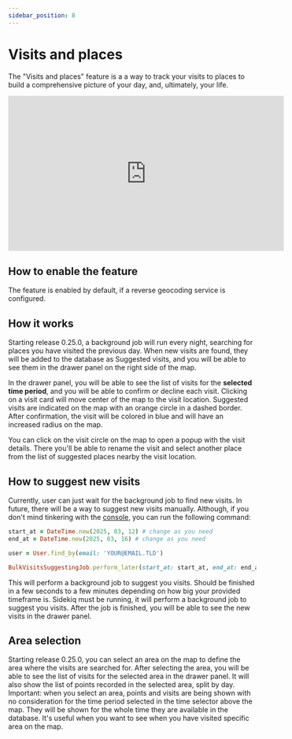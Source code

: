 ```yaml
---
sidebar_position: 8
---
```


# Visits and places

The "Visits and places" feature is a a way to track your visits to places to build a comprehensive picture of your day, and, ultimately, your life.

<iframe width="560" height="315" src="https://www.youtube.com/embed/MhFvaoTJUOw?si=Mk0kixD8sIEQ4S-l" title="YouTube video player" frameborder="0" allow="accelerometer; autoplay; clipboard-write; encrypted-media; gyroscope; picture-in-picture; web-share" referrerpolicy="strict-origin-when-cross-origin" allowfullscreen></iframe>

## How to enable the feature

The feature is enabled by default, if a reverse geocoding service is configured.

## How it works

Starting release 0.25.0, a background job will run every night, searching for places you have visited the previous day. When new visits are found, they will be added to the database as Suggested visits, and you will be able to see them in the drawer panel on the right side of the map.

In the drawer panel, you will be able to see the list of visits for the **selected time period**, and you will be able to confirm or decline each visit. Clicking on a visit card will move center of the map to the visit location. Suggested visits are indicated on the map with an orange circle in a dashed border. After confirmation, the visit will be colored in blue and will have an increased radius on the map.

You can click on the visit circle on the map to open a popup with the visit details. There you'll be able to rename the visit and select another place from the list of suggested places nearby the visit location.

## How to suggest new visits

Currently, user can just wait for the background job to find new visits. In future, there will be a way to suggest new visits manually. Although, if you don't mind tinkering with the [console](/docs/FAQ/#how-to-enter-dawarich-console), you can run the following command:

```ruby
start_at = DateTime.new(2025, 03, 12) # change as you need
end_at = DateTime.new(2025, 03, 16) # change as you need

user = User.find_by(email: 'YOUR@EMAIL.TLD')

BulkVisitsSuggestingJob.perform_later(start_at: start_at, end_at: end_at, user_ids: [user.id])
```

This will perform a background job to suggest you visits. Should be finished in a few seconds to a few minutes depending on how big your provided timeframe is. Sidekiq must be running, it will perform a background job to suggest you visits. After the job is finished, you will be able to see the new visits in the drawer panel.

## Area selection

Starting release 0.25.0, you can select an area on the map to define the area where the visits are searched for. After selecting the area, you will be able to see the list of visits for the selected area in the drawer panel. It will also show the list of points recorded in the selected area, split by day. Important: when you select an area, points and visits are being shown with no consideration for the time period selected in the time selector above the map. They will be shown for the whole time they are available in the database. It's useful when you want to see when you have visited specific area on the map.
